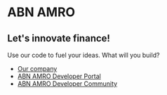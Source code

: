 # ABN AMRO
## Let's innovate finance! 
Use our code to fuel your ideas. What will you build?

- [Our company](https://www.abnamro.com/)  
- [ABN AMRO Developer Portal](https://developer.abnamro.com/)  
- [ABN AMRO Developer Community](https://developer.abnamro.com/community)
